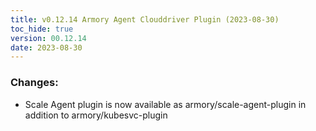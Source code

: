 ```yaml
---
title: v0.12.14 Armory Agent Clouddriver Plugin (2023-08-30)
toc_hide: true
version: 00.12.14
date: 2023-08-30
---
```


### Changes:
* Scale Agent plugin is now available as armory/scale-agent-plugin in addition to armory/kubesvc-plugin
